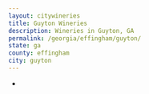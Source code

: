 ```yaml
---
layout: citywineries
title: Guyton Wineries
description: Wineries in Guyton, GA
permalink: /georgia/effingham/guyton/
state: ga
county: effingham
city: guyton
---
```

-
